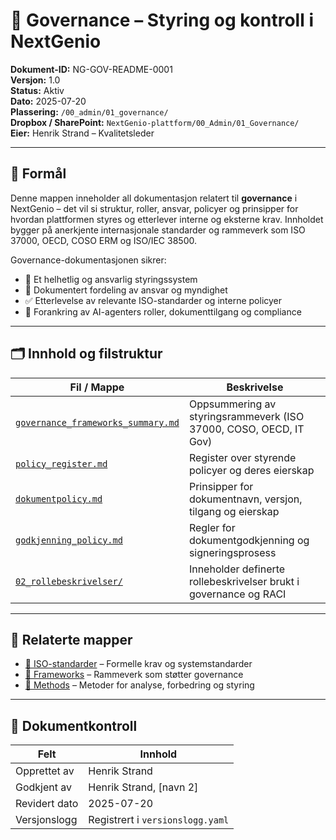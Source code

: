 # 🧭 Governance – Styring og kontroll i NextGenio

**Dokument-ID:** NG-GOV-README-0001  
**Versjon:** 1.0  
**Status:** Aktiv  
**Dato:** 2025-07-20  
**Plassering:** `/00_admin/01_governance/`  
**Dropbox / SharePoint:** `NextGenio-plattform/00_Admin/01_Governance/`  
**Eier:** Henrik Strand – Kvalitetsleder

---

## 🎯 Formål

Denne mappen inneholder all dokumentasjon relatert til **governance** i NextGenio – det vil si struktur, roller, ansvar, policyer og prinsipper for hvordan plattformen styres og etterlever interne og eksterne krav. Innholdet bygger på anerkjente internasjonale standarder og rammeverk som ISO 37000, OECD, COSO ERM og ISO/IEC 38500.

Governance-dokumentasjonen sikrer:

- 📌 Et helhetlig og ansvarlig styringssystem
- 📄 Dokumentert fordeling av ansvar og myndighet
- ✅ Etterlevelse av relevante ISO-standarder og interne policyer
- 🤖 Forankring av AI-agenters roller, dokumenttilgang og compliance

---

## 🗂️ Innhold og filstruktur

| Fil / Mappe                                       | Beskrivelse |
|--------------------------------------------------|-------------|
| [`governance_frameworks_summary.md`](./governance_frameworks_summary.md) | Oppsummering av styringsrammeverk (ISO 37000, COSO, OECD, IT Gov) |
| [`policy_register.md`](./policy_register.md)     | Register over styrende policyer og deres eierskap |
| [`dokumentpolicy.md`](./dokumentpolicy.md)       | Prinsipper for dokumentnavn, versjon, tilgang og eierskap |
| [`godkjenning_policy.md`](./godkjenning_policy.md) | Regler for dokumentgodkjenning og signeringsprosess |
| [`02_rollebeskrivelser/`](./02_rollebeskrivelser/) | Inneholder definerte rollebeskrivelser brukt i governance og RACI |

---

## 🔗 Relaterte mapper

- [📂 ISO-standarder](../02_iso/) – Formelle krav og systemstandarder
- [📂 Frameworks](../03_frameworks/) – Rammeverk som støtter governance
- [📂 Methods](../04_methods/) – Metoder for analyse, forbedring og styring

---

## 📄 Dokumentkontroll

| Felt             | Innhold                                        |
|------------------|-------------------------------------------------|
| Opprettet av     | Henrik Strand                                   |
| Godkjent av      | Henrik Strand, [navn 2]                         |
| Revidert dato    | 2025-07-20                                      |
| Versjonslogg     | Registrert i `versionslogg.yaml`               |

